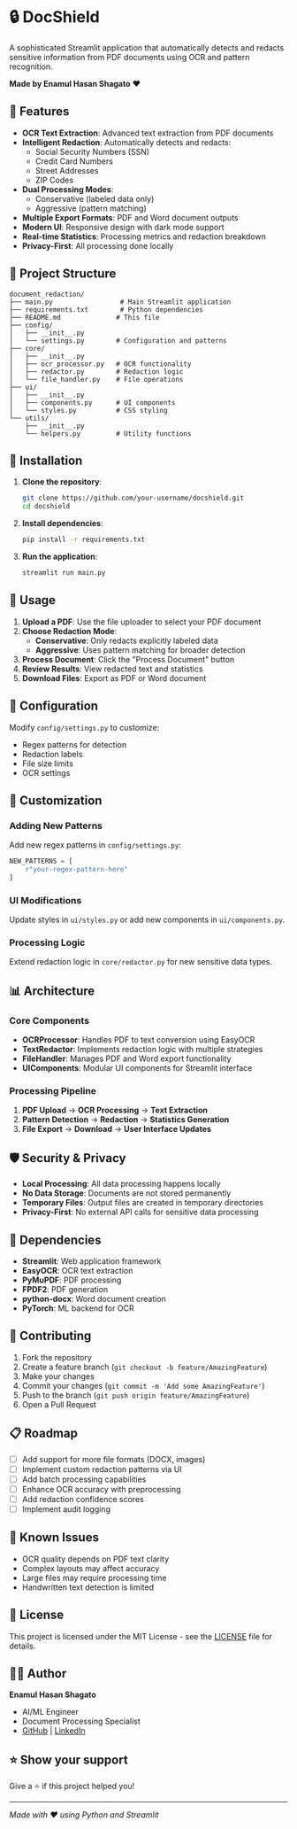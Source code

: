 # 🔒 DocShield

A sophisticated Streamlit application that automatically detects and redacts sensitive information from PDF documents using OCR and pattern recognition.

**Made by Enamul Hasan Shagato** ❤️

## 🌟 Features

- **OCR Text Extraction**: Advanced text extraction from PDF documents
- **Intelligent Redaction**: Automatically detects and redacts:
  - Social Security Numbers (SSN)
  - Credit Card Numbers
  - Street Addresses
  - ZIP Codes
- **Dual Processing Modes**: 
  - Conservative (labeled data only)
  - Aggressive (pattern matching)
- **Multiple Export Formats**: PDF and Word document outputs
- **Modern UI**: Responsive design with dark mode support
- **Real-time Statistics**: Processing metrics and redaction breakdown
- **Privacy-First**: All processing done locally

## 📁 Project Structure

```
document_redaction/
├── main.py                 # Main Streamlit application
├── requirements.txt        # Python dependencies
├── README.md              # This file
├── config/
│   ├── __init__.py
│   └── settings.py        # Configuration and patterns
├── core/
│   ├── __init__.py
│   ├── ocr_processor.py   # OCR functionality
│   ├── redactor.py        # Redaction logic
│   └── file_handler.py    # File operations
├── ui/
│   ├── __init__.py
│   ├── components.py      # UI components
│   └── styles.py          # CSS styling
└── utils/
    ├── __init__.py
    └── helpers.py         # Utility functions
```

## 🚀 Installation

1. **Clone the repository**:
   ```bash
   git clone https://github.com/your-username/docshield.git
   cd docshield
   ```

2. **Install dependencies**:
   ```bash
   pip install -r requirements.txt
   ```

3. **Run the application**:
   ```bash
   streamlit run main.py
   ```

## 📖 Usage

1. **Upload a PDF**: Use the file uploader to select your PDF document
2. **Choose Redaction Mode**: 
   - **Conservative**: Only redacts explicitly labeled data
   - **Aggressive**: Uses pattern matching for broader detection
3. **Process Document**: Click the "Process Document" button
4. **Review Results**: View redacted text and statistics
5. **Download Files**: Export as PDF or Word document

## 🔧 Configuration

Modify `config/settings.py` to customize:
- Regex patterns for detection
- Redaction labels
- File size limits
- OCR settings

## 🎨 Customization

### Adding New Patterns
Add new regex patterns in `config/settings.py`:

```python
NEW_PATTERNS = [
    r"your-regex-pattern-here"
]
```

### UI Modifications
Update styles in `ui/styles.py` or add new components in `ui/components.py`.

### Processing Logic
Extend redaction logic in `core/redactor.py` for new sensitive data types.

## 📊 Architecture

### Core Components

- **OCRProcessor**: Handles PDF to text conversion using EasyOCR
- **TextRedactor**: Implements redaction logic with multiple strategies
- **FileHandler**: Manages PDF and Word export functionality
- **UIComponents**: Modular UI components for Streamlit interface

### Processing Pipeline

1. **PDF Upload** → **OCR Processing** → **Text Extraction**
2. **Pattern Detection** → **Redaction** → **Statistics Generation**
3. **File Export** → **Download** → **User Interface Updates**

## 🛡️ Security & Privacy

- **Local Processing**: All data processing happens locally
- **No Data Storage**: Documents are not stored permanently
- **Temporary Files**: Output files are created in temporary directories
- **Privacy-First**: No external API calls for sensitive data processing

## 📝 Dependencies

- **Streamlit**: Web application framework
- **EasyOCR**: OCR text extraction
- **PyMuPDF**: PDF processing
- **FPDF2**: PDF generation
- **python-docx**: Word document creation
- **PyTorch**: ML backend for OCR

## 🤝 Contributing

1. Fork the repository
2. Create a feature branch (`git checkout -b feature/AmazingFeature`)
3. Make your changes
4. Commit your changes (`git commit -m 'Add some AmazingFeature'`)
5. Push to the branch (`git push origin feature/AmazingFeature`)
6. Open a Pull Request

## 📋 Roadmap

- [ ] Add support for more file formats (DOCX, images)
- [ ] Implement custom redaction patterns via UI
- [ ] Add batch processing capabilities
- [ ] Enhance OCR accuracy with preprocessing
- [ ] Add redaction confidence scores
- [ ] Implement audit logging

## 🐛 Known Issues

- OCR quality depends on PDF text clarity
- Complex layouts may affect accuracy
- Large files may require processing time
- Handwritten text detection is limited

## 📄 License

This project is licensed under the MIT License - see the [LICENSE](LICENSE) file for details.

## 👨‍💻 Author

**Enamul Hasan Shagato**
- AI/ML Engineer
- Document Processing Specialist
- [GitHub](https://github.com/your-username) | [LinkedIn](https://linkedin.com/in/your-profile)

## ⭐ Show your support

Give a ⭐️ if this project helped you!

---

*Made with ❤️ using Python and Streamlit*
